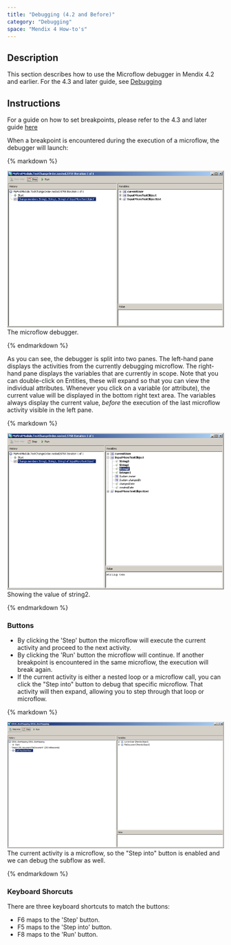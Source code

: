 ```yaml
---
title: "Debugging (4.2 and Before)"
category: "Debugging"
space: "Mendix 4 How-to's"
---
```

## Description

This section describes how to use the Microflow debugger in Mendix 4.2 and earlier. For the 4.3 and later guide, see [Debugging](debugging)

## Instructions

For a guide on how to set breakpoints, please refer to the 4.3 and later guide [here](debugging)

When a breakpoint is encountered during the execution of a microflow, the debugger will launch:

<div class="alert alert-info">{% markdown %}

![](attachments/819203/917617.png)
The microflow debugger.

{% endmarkdown %}</div>

As you can see, the debugger is split into two panes. The left-hand pane displays the activities from the currently debugging microflow.
The right-hand pane displays the variables that are currently in scope. Note that you can double-click on Entities, these will expand so that you can view the individual attributes. Whenever you click on a variable (or attribute), the current value will be displayed in the bottom right text area.
The variables always display the current value, _before_ the execution of the last microflow activity visible in the left pane.

<div class="alert alert-info">{% markdown %}

![](attachments/819203/917616.png)
Showing the value of string2.

{% endmarkdown %}</div>

### Buttons

*   By clicking the 'Step' button the microflow will execute the current activity and proceed to the next activity.
*   By clicking the 'Run' button the microflow will continue. If another breakpoint is encountered in the same microflow, the execution will break again.
*   If the current activity is either a nested loop or a microflow call, you can click the "Step into" button to debug that specific microflow. That activity will then expand, allowing you to step through that loop or microflow.

<div class="alert alert-info">{% markdown %}

![](attachments/819203/917615.png)
The current activity is a microflow, so the "Step into" button is enabled and we can debug the subflow as well.

{% endmarkdown %}</div>

### Keyboard Shorcuts

There are three keyboard shortcuts to match the buttons:

*   F6 maps to the 'Step' button.
*   F5 maps to the 'Step into' button.
*   F8 maps to the 'Run' button.
